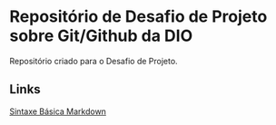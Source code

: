 # Repositório de Desafio de Projeto sobre Git/Github da DIO
Repositório criado para o Desafio de Projeto.

## Links
[Sintaxe Básica Markdown](https://www.markdownguide.org/basic-syntax/)
